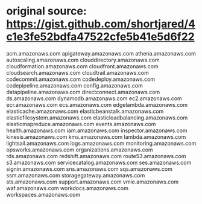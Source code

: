 # original source: https://gist.github.com/shortjared/4c1e3fe52bdfa47522cfe5b41e5d6f22

acm.amazonaws.com
apigateway.amazonaws.com
athena.amazonaws.com
autoscaling.amazonaws.com
clouddirectory.amazonaws.com
cloudformation.amazonaws.com
cloudfront.amazonaws.com
cloudsearch.amazonaws.com
cloudtrail.amazonaws.com
codecommit.amazonaws.com
codedeploy.amazonaws.com
codepipeline.amazonaws.com
config.amazonaws.com
datapipeline.amazonaws.com
directconnect.amazonaws.com
ds.amazonaws.com
dynamodb.amazonaws.com
ec2.amazonaws.com
ecr.amazonaws.com
ecs.amazonaws.com
edgelambda.amazonaws.com
elasticache.amazonaws.com
elasticbeanstalk.amazonaws.com
elasticfilesystem.amazonaws.com
elasticloadbalancing.amazonaws.com
elasticmapreduce.amazonaws.com
events.amazonaws.com
health.amazonaws.com
iam.amazonaws.com
inspector.amazonaws.com
kinesis.amazonaws.com
kms.amazonaws.com
lambda.amazonaws.com
lightsail.amazonaws.com
logs.amazonaws.com
monitoring.amazonaws.com
opsworks.amazonaws.com
organizations.amazonaws.com
rds.amazonaws.com
redshift.amazonaws.com
route53.amazonaws.com
s3.amazonaws.com
servicecatalog.amazonaws.com
ses.amazonaws.com
signin.amazonaws.com
sns.amazonaws.com
sqs.amazonaws.com
ssm.amazonaws.com
storagegateway.amazonaws.com
sts.amazonaws.com
support.amazonaws.com
vmie.amazonaws.com
waf.amazonaws.com
workdocs.amazonaws.com
workspaces.amazonaws.com
